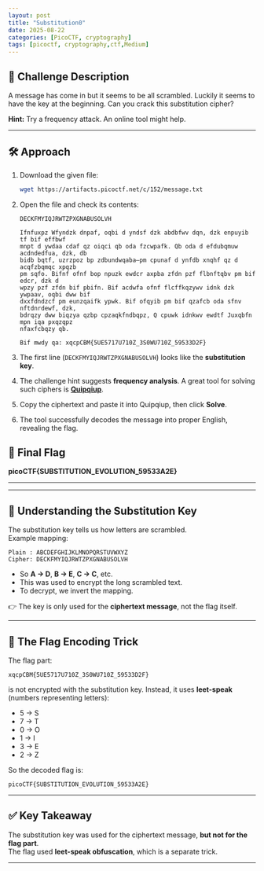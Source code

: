```yaml
---
layout: post
title: "Substitution0"
date: 2025-08-22
categories: [PicoCTF, cryptography]
tags: [picoctf, cryptography,ctf,Medium]
---
```


## 🔎 Challenge Description
A message has come in but it seems to be all scrambled. Luckily it seems to have the key at the beginning. Can you crack this substitution cipher?  

**Hint:** Try a frequency attack. An online tool might help.

---

## 🛠️ Approach

1. Download the given file:
   ```bash
   wget https://artifacts.picoctf.net/c/152/message.txt
   ```

2. Open the file and check its contents:
   ```
   DECKFMYIQJRWTZPXGNABUSOLVH 

   Ifnfuxpz Wfyndzk dnpaf, oqbi d yndsf dzk abdbfwv dqn, dzk enpuyib tf bif effbwf
   mnpt d ywdaa cdaf qz oiqci qb oda fzcwpafk. Qb oda d efdubqmuw acdndedfua, dzk, db
   bidb bqtf, uzrzpoz bp zdbundwqaba—pm cpunaf d ynfdb xnqhf qz d acqfzbqmqc xpqzb
   pm sqfo. Bifnf ofnf bop npuzk ewdcr axpba zfdn pzf flbnftqbv pm bif edcr, dzk d
   wpzy pzf zfdn bif pbifn. Bif acdwfa ofnf flcffkqzywv idnk dzk ywpaav, oqbi dww bif
   dxxfdndzcf pm eunzqaifk ypwk. Bif ofqyib pm bif qzafcb oda sfnv nftdnrdewf, dzk,
   bdrqzy dww biqzya qzbp cpzaqkfndbqpz, Q cpuwk idnkwv ewdtf Juxqbfn mpn iqa pxqzqpz
   nfaxfcbqzy qb.

   Bif mwdy qa: xqcpCBM{5UE5717U710Z_3S0WU710Z_59533D2F}
   ```

3. The first line (`DECKFMYIQJRWTZPXGNABUSOLVH`) looks like the **substitution key**.

4. The challenge hint suggests **frequency analysis**. A great tool for solving such ciphers is **[Quipqiup](https://quipqiup.com/)**.

5. Copy the ciphertext and paste it into Quipqiup, then click **Solve**.

6. The tool successfully decodes the message into proper English, revealing the flag.

## 🎯 Final Flag
**picoCTF{SUBSTITUTION_EVOLUTION_59533A2E}**

---

---

## 🔑 Understanding the Substitution Key

The substitution key tells us how letters are scrambled.  
Example mapping:  

```
Plain : ABCDEFGHIJKLMNOPQRSTUVWXYZ
Cipher: DECKFMYIQJRWTZPXGNABUSOLVH
```

- So **A → D**, **B → E**, **C → C**, etc.  
- This was used to encrypt the long scrambled text.  
- To decrypt, we invert the mapping.  

👉 The key is only used for the **ciphertext message**, not the flag itself.

---

## 🔡 The Flag Encoding Trick

The flag part:
```
xqcpCBM{5UE5717U710Z_3S0WU710Z_59533D2F}
```

is not encrypted with the substitution key. Instead, it uses **leet-speak** (numbers representing letters):  

- 5 → S  
- 7 → T  
- 0 → O  
- 1 → I  
- 3 → E  
- 2 → Z  

So the decoded flag is:  
```
picoCTF{SUBSTITUTION_EVOLUTION_59533A2E}
```

---

## ✅ Key Takeaway
The substitution key was used for the ciphertext message, **but not for the flag part**.  
The flag used **leet-speak obfuscation**, which is a separate trick.  

---